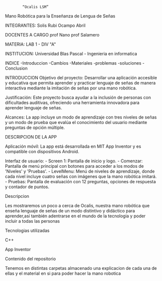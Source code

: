            “Ocalis LSM” 
Mano Robótica para la Enseñanza de Lengua de Señas

INTEGRANTES:
Solis Rubi
Ocampo Abril

DOCENTES A CARGO
prof Nano
prof Salamero

MATERIA:
LAB 1 - DIV "A"

INSTITUCION:
Universidad Blas Pascal - Ingenieria en informatica

INDICE
-Introduccion 
-Cambios
-Materiales
-problemas 
-soluciones
-Conclusion

INTRODUCCION
Objetivo del proyecto: Desarrollar una aplicación accesible y educativa que permita aprender y practicar lenguaje de señas de manera interactiva mediante la imitación de señas por una mano robótica.

Justificación: Este proyecto busca ayudar a la inclusión de personas con dificultades auditivas, ofreciendo una herramienta innovadora para aprender lenguaje de señas.
     
Alcances: La app incluye un modo de aprendizaje con tres niveles de señas y un modo de prueba que evalúa el conocimiento del usuario mediante preguntas de opción múltiple.

DESCRIPCION DE LA APP

Aplicación móvil: La app está desarrollada en MIT App Inventor y es compatible con dispositivos Android.

Interfaz de usuario: 
     - Screen 1: Pantalla de inicio y logo.
     - Comenzar: Pantalla de menú principal con botones para acceder a los modos de 'Niveles' y 'Pruebas'.
     - LevelMenu: Menú de niveles de aprendizaje, donde cada nivel incluye cuatro señas con imágenes que la mano robótica imitará.
     - Pruebas: Pantalla de evaluación con 12 preguntas, opciones de respuesta y contador de puntos.
     
Descripcion 

Les mostraremos un poco a cerca de Ocalis, nuestra mano robótica que enseña lenguaje de señas de un modo distintivo y didáctico para aprender,así también adentrarse en el mundo de la tecnologia y poder incluir a todas las personas  

Tecnologias utilizadas  

C++  

App Inventor  

Contenido del repositorio 

Tenemos en distintas carpetas almacenado una explicacion de cada una de ellas y el material en si para poder hacer la mano robotica  
